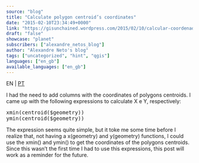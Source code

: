 ```yaml
---
source: "blog"
title: "Calculate polygon centroid’s coordinates"
date: "2015-02-10T23:34:49+0000"
link: "https://gisunchained.wordpress.com/2015/02/10/calcular-coordenadas-do-centroide-de-poligonos-calculate-polygon-centroids-coordinates/"
draft: "false"
showcase: "planet"
subscribers: ["alexandre_netos_blog"]
author: "Alexandre Neto's blog"
tags: ["uncategorized", "hint", "qgis"]
languages: ["en_gb"]
available_languages: ["en_gb"]
---
```


<p style="text-align: left;">EN | <span style="color: #808080;"><a href="https://sigsemgrilhetas.wordpress.com/2015/02/10/calcular-coordenadas-do-centroide-de-poligonos-calculate-polygon-centroids-coordinates/">PT</a></span></p>
<p>I had the need to add columns with the coordinates of polygons centroids. I came up with the following expressions to calculate X e Y, respectively:</p>
<pre class="brush: plain; title: ; notranslate">
xmin(centroid($geometry))
ymin(centroid($geometry))
</pre>
<p>The expression seems quite simple, but it toke me some time before I realize that, not having a x(geometry) and y(geometry) functions, I could use the xmin() and ymin() to get the coordinates of the polygons centroids. Since this wasn&#8217;t the first time I had to use this expressions, this post will work as a reminder for the future.</p>
